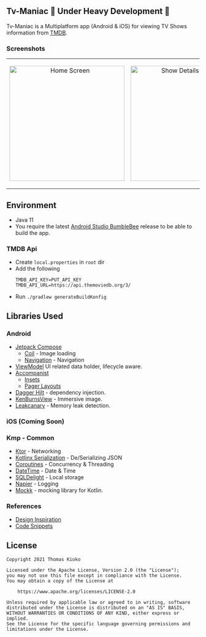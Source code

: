 Tv-Maniac 🚧 Under Heavy Development 🚧
-------------------------
Tv-Maniac is a Multiplatform app (Android & iOS) for viewing TV Shows information from
[TMDB](https://www.themoviedb.org/).

### Screenshots

<table>
  <td>
    <p align="center">
      <img src="https://github.com/c0de-wizard/tv-maniac/blob/main/art/HomeScreen.png?raw=true" alt="Home Screen" width="300"/>
    </p>
  </td>
  <td>
    <p align="center">
      <img src="https://github.com/c0de-wizard/tv-maniac/blob/main/art/ShowDetail.png?raw=true" alt="Show Details Screen" width="300"/>
    </p>
  </td>
</tr>
</table>

## Environment
- Java 11
- You require the latest [Android Studio BumbleBee](https://androidstudio.googleblog.com/2021/05/android-studio-bumblebee-canary-1.html) release to be able to build the app.

### TMDB Api
- Create `local.properties` in `root` dir
- Add the following
    ```
    TMDB_API_KEY=PUT_API_KEY
    TMDB_API_URL=https://api.themoviedb.org/3/
    ```
- Run `./gradlew generateBuildKonfig`

## Libraries Used
### Android
* [Jetpack Compose](https://developer.android.com/jetpack/compose)
    * [Coil](https://coil-kt.github.io/coil/compose/) - Image loading
    * [Navigation](https://developer.android.com/jetpack/compose/navigation) - Navigation
* [ViewModel](https://developer.android.com/topic/libraries/architecture/viewmodel) UI related data holder, lifecycle
  aware.
* [Accompanist](https://github.com/google/accompanist)
    * [Insets](https://google.github.io/accompanist/insets/)
    * [Pager Layouts](https://google.github.io/accompanist/pager/)
* [Dagger Hilt](https://dagger.dev/hilt) - dependency injection.
* [KenBurnsView](https://github.com/flavioarfaria/KenBurnsView) - Immersive image.
* [Leakcanary](https://github.com/square/leakcanary) - Memory leak detection.

### iOS (Coming Soon)

### Kmp - Common
* [Ktor](https://ktor.io/) - Networking
* [Kotlinx Serialization](https://ktor.io/docs/kotlin-serialization.html) - De/Serializing JSON
* [Coroutines](https://github.com/Kotlin/kotlinx.coroutines#multiplatform) - Concurrency & Threading
* [DateTime](https://github.com/Kotlin/kotlinx-datetime) - Date & Time
* [SQLDelight](https://github.com/cashapp/sqldelight/) - Local storage
* [Napier](https://github.com/AAkira/Napier) - Logging
* [Mockk](https://github.com/mockk/mockk) - mocking library for Kotlin.


### References
- [Design Inspiration](https://dribbble.com/shots/7591814-HBO-Max-Companion-App-Animation)
- [Code Snippets](https://github.com/android/compose-samples)

## License

```
Copyright 2021 Thomas Kioko

Licensed under the Apache License, Version 2.0 (the "License");
you may not use this file except in compliance with the License.
You may obtain a copy of the License at

    https://www.apache.org/licenses/LICENSE-2.0

Unless required by applicable law or agreed to in writing, software
distributed under the License is distributed on an "AS IS" BASIS,
WITHOUT WARRANTIES OR CONDITIONS OF ANY KIND, either express or implied.
See the License for the specific language governing permissions and
limitations under the License.
```
